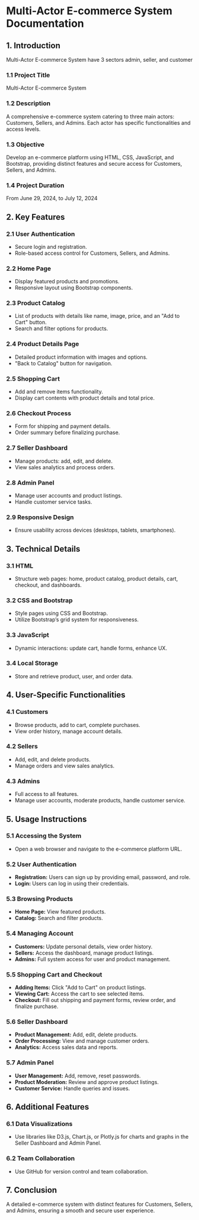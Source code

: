 # Multi-Actor E-commerce System Documentation

## 1. Introduction

Multi-Actor E-commerce System have 3 sectors admin, seller, and customer

### 1.1 Project Title

Multi-Actor E-commerce System

### 1.2 Description

A comprehensive e-commerce system catering to three main actors: Customers, Sellers, and Admins. Each actor has specific functionalities and access levels.

### 1.3 Objective

Develop an e-commerce platform using HTML, CSS, JavaScript, and Bootstrap, providing distinct features and secure access for Customers, Sellers, and Admins.

### 1.4 Project Duration

From June 29, 2024, to July 12, 2024

## 2. Key Features

### 2.1 User Authentication

- Secure login and registration.
- Role-based access control for Customers, Sellers, and Admins.

### 2.2 Home Page

- Display featured products and promotions.
- Responsive layout using Bootstrap components.

### 2.3 Product Catalog

- List of products with details like name, image, price, and an "Add to Cart" button.
- Search and filter options for products.

### 2.4 Product Details Page

- Detailed product information with images and options.
- "Back to Catalog" button for navigation.

### 2.5 Shopping Cart

- Add and remove items functionality.
- Display cart contents with product details and total price.

### 2.6 Checkout Process

- Form for shipping and payment details.
- Order summary before finalizing purchase.

### 2.7 Seller Dashboard

- Manage products: add, edit, and delete.
- View sales analytics and process orders.

### 2.8 Admin Panel

- Manage user accounts and product listings.
- Handle customer service tasks.

### 2.9 Responsive Design

- Ensure usability across devices (desktops, tablets, smartphones).

## 3. Technical Details

### 3.1 HTML

- Structure web pages: home, product catalog, product details, cart, checkout, and dashboards.

### 3.2 CSS and Bootstrap

- Style pages using CSS and Bootstrap.
- Utilize Bootstrap’s grid system for responsiveness.

### 3.3 JavaScript

- Dynamic interactions: update cart, handle forms, enhance UX.

### 3.4 Local Storage

- Store and retrieve product, user, and order data.

## 4. User-Specific Functionalities

### 4.1 Customers

- Browse products, add to cart, complete purchases.
- View order history, manage account details.

### 4.2 Sellers

- Add, edit, and delete products.
- Manage orders and view sales analytics.

### 4.3 Admins

- Full access to all features.
- Manage user accounts, moderate products, handle customer service.

## 5. Usage Instructions

### 5.1 Accessing the System

- Open a web browser and navigate to the e-commerce platform URL.

### 5.2 User Authentication

- **Registration:** Users can sign up by providing email, password, and role.
- **Login:** Users can log in using their credentials.

### 5.3 Browsing Products

- **Home Page:** View featured products.
- **Catalog:** Search and filter products.

### 5.4 Managing Account

- **Customers:** Update personal details, view order history.
- **Sellers:** Access the dashboard, manage product listings.
- **Admins:** Full system access for user and product management.

### 5.5 Shopping Cart and Checkout

- **Adding Items:** Click "Add to Cart" on product listings.
- **Viewing Cart:** Access the cart to see selected items.
- **Checkout:** Fill out shipping and payment forms, review order, and finalize purchase.

### 5.6 Seller Dashboard

- **Product Management:** Add, edit, delete products.
- **Order Processing:** View and manage customer orders.
- **Analytics:** Access sales data and reports.

### 5.7 Admin Panel

- **User Management:** Add, remove, reset passwords.
- **Product Moderation:** Review and approve product listings.
- **Customer Service:** Handle queries and issues.

## 6. Additional Features

### 6.1 Data Visualizations

- Use libraries like D3.js, Chart.js, or Plotly.js for charts and graphs in the Seller Dashboard and Admin Panel.

### 6.2 Team Collaboration

- Use GitHub for version control and team collaboration.

## 7. Conclusion

A detailed e-commerce system with distinct features for Customers, Sellers, and Admins, ensuring a smooth and secure user experience.
